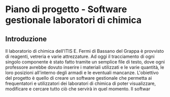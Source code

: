 # Piano di progetto - Software gestionale laboratori di chimica

## Introduzione

Il laboratorio di chimica dell'ITIS E. Fermi di Bassano del Grappa è provvisto di reagenti, vetreria e varie attrezzature.
Ad oggi il tracciamento di ogni singolo componente è stato fatto tramite un semplice file di testo, dove ogni professore avrebbe dovuto inserire i materiali utilizzati e le varie quantità, le loro posizioni all'interno degli armadi e le eventuali mancanze.
L'obiettivo del progetto è quello di creare un software gestionale che permetta ai frequentatori e utilizzatori dei laboratori di chimica di poter visualizzare, modificare e cercare tutto ciò che servirà in quel momento.
Il softwar
<!--stackedit_data:
eyJoaXN0b3J5IjpbNTEyMTk5NDM2XX0=
-->